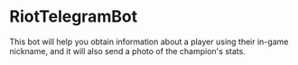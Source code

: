 # RiotTelegramBot
This bot will help you obtain information about a player using their in-game nickname, and it will also send a photo of the champion's stats.
